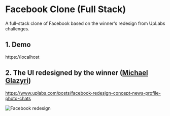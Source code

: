 # Facebook Clone (Full Stack)
A full-stack clone of Facebook based on the winner's redesign from UpLabs challenges.

## 1. Demo

https://localhost

## 2. The UI redesigned by the winner ([Michael Glazyri](https://www.uplabs.com/relictos))

https://www.uplabs.com/posts/facebook-redesign-concept-news-profile-photo-chats

![Facebook redesign](https://assets.materialup.com/uploads/c83edf53-2362-46ae-a14c-f34dea7296f3/feedpage.png)
